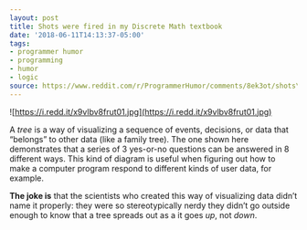 ```yaml
---
layout: post
title: Shots were fired in my Discrete Math textbook
date: '2018-06-11T14:13:37-05:00'
tags:
- programmer humor
- programming
- humor
- logic
source: https://www.reddit.com/r/ProgrammerHumor/comments/8ek3ot/shots\_were\_fired\_in\_my\_discrete\_math\_textbook/
---
```

![https://i.redd.it/x9vlbv8frut01.jpg](https://i.redd.it/x9vlbv8frut01.jpg)

A _tree_ is a way of visualizing a sequence of events, decisions, or data that “belongs” to other data (like a family tree). The one shown here demonstrates that a series of 3 yes-or-no questions can be answered in 8 different ways. This kind of diagram is useful when figuring out how to make a computer program respond to different kinds of user data, for example.

**The joke is** that the scientists who created this way of visualizing data didn’t name it properly: they were so stereotypically nerdy they didn’t go outside enough to know that a tree spreads out as a it goes _up_, not _down_.